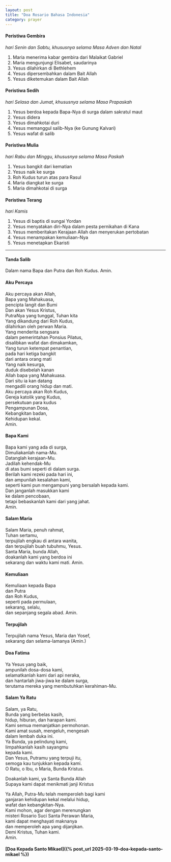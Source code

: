 ```yaml
---
layout: post
title: "Doa Rosario Bahasa Indonesia"
category: prayer
---
```


#### Peristiwa Gembira
_hari Senin dan Sabtu, khususnya selama Masa Adven dan Natal_
1. Maria menerima kabar gembira dari Malaikat Gabriel
2. Maria mengunjungi Elisabet, saudarinya
3. Yesus dilahirkan di Bethlehem
4. Yesus dipersembahkan dalam Bait Allah
5. Yesus diketemukan dalam Bait Allah

#### Peristiwa Sedih
_hari Selasa dan Jumat, khususnya selama Masa Prapaskah_
1. Yesus berdoa kepada Bapa-Nya di surga dalam sakratul maut
2. Yesus didera
3. Yesus dimahkotai duri
4. Yesus memanggul salib-Nya (ke Gunung Kalvari)
5. Yesus wafat di salib

#### Peristiwa Mulia
_hari Rabu dan Minggu, khususnya selama Masa Paskah_
1. Yesus bangkit dari kematian
2. Yesus naik ke surga
3. Roh Kudus turun atas para Rasul
4. Maria diangkat ke surga
5. Maria dimahkotai di surga

#### Peristiwa Terang
_hari Kamis_
1. Yesus di baptis di sungai Yordan
2. Yesus menyatakan diri-Nya dalam pesta pernikahan di Kana
3. Yesus memberitakan Kerajaan Allah dan menyerukan pertobatan
4. Yesus menampakan kemuliaan-Nya
5. Yesus menetapkan Ekaristi


---


#### Tanda Salib
Dalam nama Bapa dan Putra dan Roh Kudus. Amin.


#### Aku Percaya
Aku percaya akan Allah,<br>
Bapa yang Mahakuasa,<br>
pencipta langit dan Bumi<br>
Dan akan Yesus Kristus,<br>
PutraNya yang tunggal, Tuhan kita<br>
Yang dikandung dari Roh Kudus,<br>
dilahirkan oleh perwan Maria.<br>
Yang menderita sengsara<br>
dalam pemerintahan Ponsius Pilatus,<br>
disalibkan wafat dan dimakamkan,<br>
Yang turun ketempat penantian,<br>
pada hari ketiga bangkit<br>
dari antara orang mati<br>
Yang naik kesurga,<br>
duduk disebelah kanan<br>
Allah bapa yang Mahakuasa.<br>
Dari situ ia kan datang<br>
mengadili orang hidup dan mati.<br>
Aku percaya akan Roh Kudus,<br>
Gereja katolik yang Kudus,<br>
persekutuan para kudus<br>
Pengampunan Dosa,<br>
Kebangkitan badan,<br>
Kehidupan kekal.<br>
Amin.


#### Bapa Kami
Bapa kami yang ada di surga,<br>
Dimuliakanlah nama-Mu.<br>
Datanglah kerajaan-Mu.<br>
Jadilah kehendak-Mu<br>
di atas bumi seperti di dalam surga.<br>
Berilah kami rezeki pada hari ini,<br>
dan ampunilah kesalahan kami,<br>
seperti kami pun mengampuni yang bersalah kepada kami.<br>
Dan janganlah masukkan kami<br>
ke dalam pencobaan,<br>
tetapi bebaskanlah kami dari yang jahat.<br>
Amin.


#### Salam Maria
Salam Maria, penuh rahmat,<br>
Tuhan sertamu,<br>
terpujilah engkau di antara wanita,<br>
dan terpujilah buah tubuhmu, Yesus.<br>
Santa Maria, bunda Allah,<br>
doakanlah kami yang berdoa ini<br>
sekarang dan waktu kami mati. Amin.


#### Kemuliaan
Kemuliaan kepada Bapa<br>
dan Putra<br>
dan Roh Kudus,<br>
seperti pada permulaan,<br>
sekarang, selalu,<br>
dan sepanjang segala abad. Amin.


#### Terpujilah
Terpujilah nama Yesus, Maria dan Yosef,<br>
sekarang dan selama-lamanya (Amin.)


#### Doa Fatima
Ya Yesus yang baik,<br>
ampunilah dosa-dosa kami,<br>
selamatkanlah kami dari api neraka,<br>
dan hantarlah jiwa-jiwa ke dalam surga,<br>
terutama mereka yang membutuhkan kerahiman-Mu.


#### Salam Ya Ratu
Salam, ya Ratu,<br>
Bunda yang berbelas kasih,<br>
hidup, hiburan, dan harapan kami.<br>
Kami semua memanjatkan permohonan.<br>
Kami amat susah, mengeluh, mengesah<br>
dalam lembah duka ini.<br>
Ya Bunda, ya pelindung kami,<br>
limpahkanlah kasih sayangmu<br>
kepada kami.<br>
Dan Yesus, Putramu yang terpuji itu,<br>
semoga kau tunjukkan kepada kami.<br>
O Ratu, o Ibu, o Maria, Bunda Kristus.

Doakanlah kami, ya Santa Bunda Allah<br>
Supaya kami dapat menikmati janji Kristus

Ya Allah, Putra-Mu telah memperoleh bagi kami <br>
ganjaran kehidupan kekal melalui hidup,<br>
wafat dan kebangkitan-Nya. <br>
Kami mohon, agar dengan merenungkan <br>
misteri Rosario Suci Santa Perawan Maria,<br>
kami dapat menghayati maknanya <br>
dan memperoleh apa yang dijanjikan. <br>
Demi Kristus, Tuhan kami.<br>
Amin.


#### [Doa Kepada Santo Mikael]({% post_url 2025-03-19-doa-kepada-santo-mikael %})